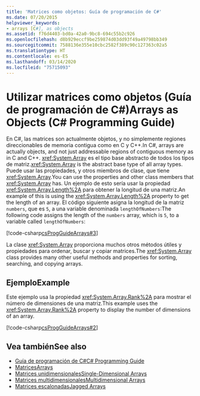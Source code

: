 ```yaml
---
title: 'Matrices como objetos: Guía de programación de C#'
ms.date: 07/20/2015
helpviewer_keywords:
- arrays [C#], as objects
ms.assetid: f76d4403-bd0a-42a0-9bc8-694c55b2c926
ms.openlocfilehash: d8b929eccf9be259874d03dd93f49a49798bb349
ms.sourcegitcommit: 7588136e355e10cbc2582f389c90c127363c02a5
ms.translationtype: HT
ms.contentlocale: es-ES
ms.lasthandoff: 03/14/2020
ms.locfileid: "75715093"
---
```

# <a name="arrays-as-objects-c-programming-guide"></a><span data-ttu-id="ea0e3-102">Utilizar matrices como objetos (Guía de programación de C#)</span><span class="sxs-lookup"><span data-stu-id="ea0e3-102">Arrays as Objects (C# Programming Guide)</span></span>

<span data-ttu-id="ea0e3-103">En C#, las matrices son actualmente objetos, y no simplemente regiones direccionables de memoria contigua como en C y C++.</span><span class="sxs-lookup"><span data-stu-id="ea0e3-103">In C#, arrays are actually objects, and not just addressable regions of contiguous memory as in C and C++.</span></span> <span data-ttu-id="ea0e3-104"><xref:System.Array> es el tipo base abstracto de todos los tipos de matriz.</span><span class="sxs-lookup"><span data-stu-id="ea0e3-104"><xref:System.Array> is the abstract base type of all array types.</span></span> <span data-ttu-id="ea0e3-105">Puede usar las propiedades, y otros miembros de clase, que tiene <xref:System.Array>.</span><span class="sxs-lookup"><span data-stu-id="ea0e3-105">You can use the properties and other class members that <xref:System.Array> has.</span></span> <span data-ttu-id="ea0e3-106">Un ejemplo de esto sería usar la propiedad <xref:System.Array.Length%2A> para obtener la longitud de una matriz.</span><span class="sxs-lookup"><span data-stu-id="ea0e3-106">An example of this is using the <xref:System.Array.Length%2A> property to get the length of an array.</span></span> <span data-ttu-id="ea0e3-107">El código siguiente asigna la longitud de la matriz `numbers`, que es `5`, a una variable denominada `lengthOfNumbers`:</span><span class="sxs-lookup"><span data-stu-id="ea0e3-107">The following code assigns the length of the `numbers` array, which is `5`, to a variable called `lengthOfNumbers`:</span></span>

[!code-csharp[csProgGuideArrays#3](~/samples/snippets/csharp/VS_Snippets_VBCSharp/csProgGuideArrays/CS/Arrays.cs#3)]

<span data-ttu-id="ea0e3-108">La clase <xref:System.Array> proporciona muchos otros métodos útiles y propiedades para ordenar, buscar y copiar matrices.</span><span class="sxs-lookup"><span data-stu-id="ea0e3-108">The <xref:System.Array> class provides many other useful methods and properties for sorting, searching, and copying arrays.</span></span>

## <a name="example"></a><span data-ttu-id="ea0e3-109">Ejemplo</span><span class="sxs-lookup"><span data-stu-id="ea0e3-109">Example</span></span>

<span data-ttu-id="ea0e3-110">Este ejemplo usa la propiedad <xref:System.Array.Rank%2A> para mostrar el número de dimensiones de una matriz.</span><span class="sxs-lookup"><span data-stu-id="ea0e3-110">This example uses the <xref:System.Array.Rank%2A> property to display the number of dimensions of an array.</span></span>

[!code-csharp[csProgGuideArrays#2](~/samples/snippets/csharp/VS_Snippets_VBCSharp/csProgGuideArrays/CS/Arrays.cs#2)]

## <a name="see-also"></a><span data-ttu-id="ea0e3-111">Vea también</span><span class="sxs-lookup"><span data-stu-id="ea0e3-111">See also</span></span>

- [<span data-ttu-id="ea0e3-112">Guía de programación de C#</span><span class="sxs-lookup"><span data-stu-id="ea0e3-112">C# Programming Guide</span></span>](../index.md)
- [<span data-ttu-id="ea0e3-113">Matrices</span><span class="sxs-lookup"><span data-stu-id="ea0e3-113">Arrays</span></span>](./index.md)
- [<span data-ttu-id="ea0e3-114">Matrices unidimensionales</span><span class="sxs-lookup"><span data-stu-id="ea0e3-114">Single-Dimensional Arrays</span></span>](./single-dimensional-arrays.md)
- [<span data-ttu-id="ea0e3-115">Matrices multidimensionales</span><span class="sxs-lookup"><span data-stu-id="ea0e3-115">Multidimensional Arrays</span></span>](./multidimensional-arrays.md)
- [<span data-ttu-id="ea0e3-116">Matrices escalonadas</span><span class="sxs-lookup"><span data-stu-id="ea0e3-116">Jagged Arrays</span></span>](./jagged-arrays.md)
